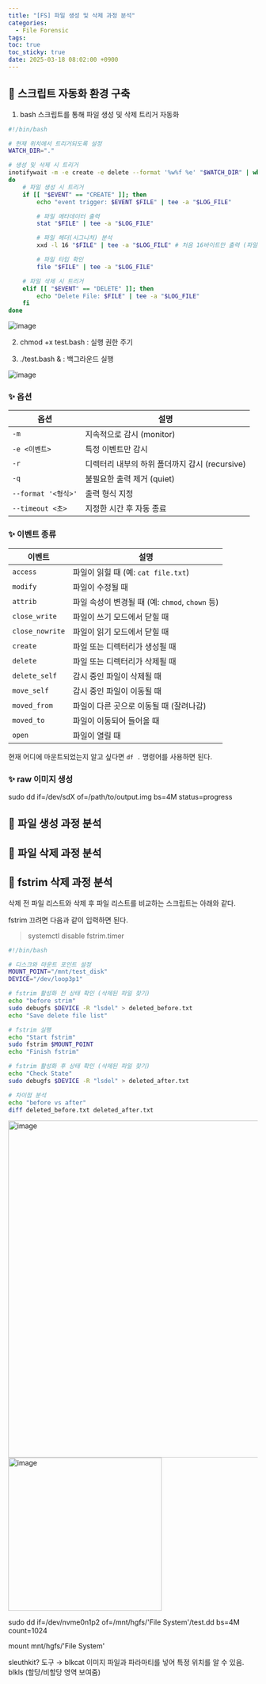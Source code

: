 ```yaml
---
title: "[FS] 파일 생성 및 삭제 과정 분석"
categories:
  - File Forensic
tags:
toc: true
toc_sticky: true
date: 2025-03-18 08:02:00 +0900
---
```


## 🫧 스크립트 자동화 환경 구축

1. bash 스크립트를 통해 파일 생성 및 삭제 트리거 자동화

```bash
#!/bin/bash

# 현재 위치에서 트리거되도록 설정
WATCH_DIR="."

# 생성 및 삭제 시 트리거
inotifywait -m -e create -e delete --format '%w%f %e' "$WATCH_DIR" | while read FILE EVENT
do
    # 파일 생성 시 트리거 
    if [[ "$EVENT" == "CREATE" ]]; then
        echo "event trigger: $EVENT $FILE" | tee -a "$LOG_FILE"

        # 파일 메타데이터 출력
        stat "$FILE" | tee -a "$LOG_FILE"

        # 파일 헤더(시그니처) 분석
        xxd -l 16 "$FILE" | tee -a "$LOG_FILE" # 처음 16바이트만 출력 (파일 시그니처 확인)

        # 파일 타입 확인
        file "$FILE" | tee -a "$LOG_FILE"

    # 파일 삭제 시 트리거
    elif [[ "$EVENT" == "DELETE" ]]; then
        echo "Delete File: $FILE" | tee -a "$LOG_FILE"
    fi
done
```

![image](https://github.com/user-attachments/assets/560311d2-9515-486d-98c9-c88d93a13125)



2. chmod +x test.bash : 실행 권한 주기 

3. ./test.bash & : 백그라운드 실행

![image](https://github.com/user-attachments/assets/642bdb72-71f1-4d18-88c9-5ebe2a1a1fb9)

### ✨ 옵션
| 옵션               | 설명                                              |
|--------------------|---------------------------------------------------|
| `-m`               | 지속적으로 감시 (monitor)                        |
| `-e <이벤트>`      | 특정 이벤트만 감시                                 |
| `-r`               | 디렉터리 내부의 하위 폴더까지 감시 (recursive)     |
| `-q`               | 불필요한 출력 제거 (quiet)                         |
| `--format '<형식>'` | 출력 형식 지정                                     |
| `--timeout <초>`    | 지정한 시간 후 자동 종료                          |

### ✨ 이벤트 종류
| 이벤트        | 설명                                               |
|---------------|----------------------------------------------------|
| `access`      | 파일이 읽힐 때 (예: `cat file.txt`)                |
| `modify`      | 파일이 수정될 때                                   |
| `attrib`      | 파일 속성이 변경될 때 (예: `chmod`, `chown` 등)   |
| `close_write` | 파일이 쓰기 모드에서 닫힐 때                      |
| `close_nowrite`| 파일이 읽기 모드에서 닫힐 때                    |
| `create`      | 파일 또는 디렉터리가 생성될 때                    |
| `delete`      | 파일 또는 디렉터리가 삭제될 때                    |
| `delete_self` | 감시 중인 파일이 삭제될 때                        |
| `move_self`   | 감시 중인 파일이 이동될 때                        |
| `moved_from`  | 파일이 다른 곳으로 이동될 때 (잘려나감)           |
| `moved_to`    | 파일이 이동되어 들어올 때                         |
| `open`        | 파일이 열릴 때                                     |


현재 어디에 마운트되었는지 알고 싶다면 `df .` 명령어를 사용하면 된다.

### ✨ raw 이미지 생성

sudo dd if=/dev/sdX of=/path/to/output.img bs=4M status=progress


## 🫧 파일 생성 과정 분석 

## 🫧 파일 삭제 과정 분석

## 🫧 fstrim 삭제 과정 분석

삭제 전 파일 리스트와 삭제 후 파일 리스트를 비교하는 스크립트는 아래와 같다.

fstrim 끄려면 다음과 같이 입력하면 된다.

> systemctl disable fstrim.timer

```bash
#!/bin/bash

# 디스크와 마운트 포인트 설정
MOUNT_POINT="/mnt/test_disk"
DEVICE="/dev/loop3p1"

# fstrim 활성화 전 상태 확인 (삭제된 파일 찾기)
echo "before strim"
sudo debugfs $DEVICE -R "lsdel" > deleted_before.txt
echo "Save delete file list"

# fstrim 실행
echo "Start fstrim"
sudo fstrim $MOUNT_POINT
echo "Finish fstrim"

# fstrim 활성화 후 상태 확인 (삭제된 파일 찾기)
echo "Check State"
sudo debugfs $DEVICE -R "lsdel" > deleted_after.txt

# 차이점 분석
echo "before vs after"
diff deleted_before.txt deleted_after.txt

```


<img width="681" alt="image" src="https://github.com/user-attachments/assets/29d6dbea-66ec-467e-920d-43f25e061c2e" />

<img width="310" alt="image" src="https://github.com/user-attachments/assets/36bc0dfe-420b-4191-826c-53d7bf1b886a" />

sudo dd if=/dev/nvme0n1p2 of=/mnt/hgfs/'File System'/test.dd bs=4M count=1024

mount mnt/hgfs/'File System'

sleuthkit? 도구 → blkcat 이미지 파일과 파라마티를 넣어 특정 위치를 알 수 있음. blkls (할당/비할당 영역 보여줌)